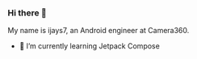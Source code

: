 ### Hi there 👋

My name is ijays7, an Android engineer at Camera360.

- 🌱 I’m currently learning Jetpack Compose

